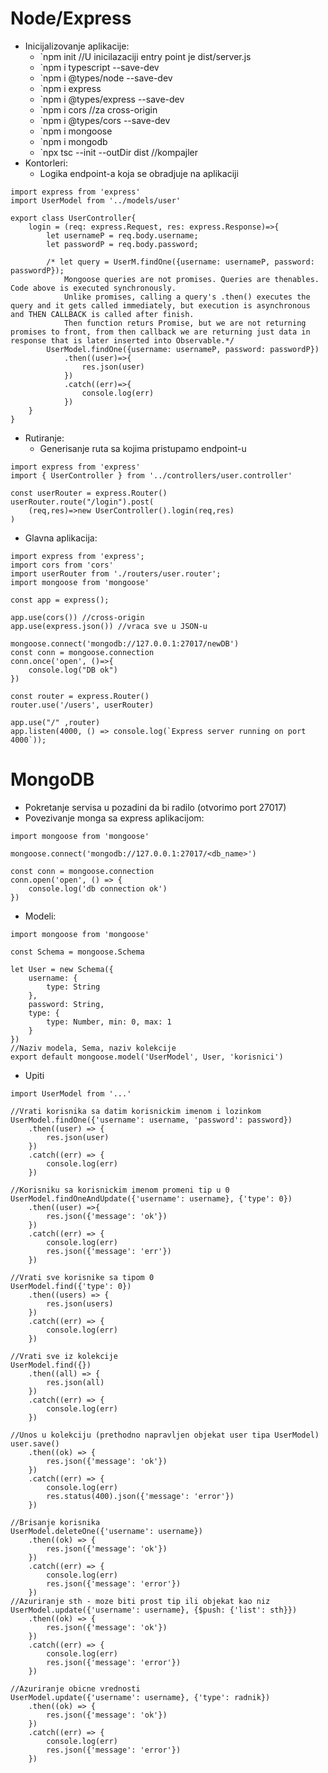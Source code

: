 # Node/Express

-   Inicijalizovanje aplikacije:
    -   `npm init //U inicilazaciji entry point je dist/server.js
    -   `npm i typescript --save-dev
    -   `npm i @types/node --save-dev
    -   `npm i express
    -   `npm i @types/express --save-dev
    -   `npm i cors //za cross-origin
    -   `npm i @types/cors --save-dev
    -   `npm i mongoose
    -   `npm i mongodb
    -   `npx tsc --init --outDir dist //kompajler
-   Kontorleri:
    -   Logika endpoint-a koja se obradjuje na aplikaciji

```
import express from 'express'
import UserModel from '../models/user'

export class UserController{
	login = (req: express.Request, res: express.Response)=>{
		let usernameP = req.body.username;
		let passwordP = req.body.password;

		/* let query = UserM.findOne({username: usernameP, password: passwordP});
			Mongoose queries are not promises. Queries are thenables. Code above is executed synchronously.
			Unlike promises, calling a query's .then() executes the query and it gets called immediately, but execution is asynchronous and THEN CALLBACK is called after finish.
			Then function returs Promise, but we are not returning promises to front, from then callback we are returning just data in response that is later inserted into Observable.*/
		UserModel.findOne({username: usernameP, password: passwordP})
			.then((user)=>{
				res.json(user)
			})
			.catch((err)=>{
				console.log(err)
			})
	}
}
```

-   Rutiranje:
    -   Generisanje ruta sa kojima pristupamo endpoint-u

```
import express from 'express'
import { UserController } from '../controllers/user.controller'

const userRouter = express.Router()
userRouter.route("/login").post(
	(req,res)=>new UserController().login(req,res)
)
```

-   Glavna aplikacija:

```
import express from 'express';
import cors from 'cors'
import userRouter from './routers/user.router';
import mongoose from 'mongoose'

const app = express();

app.use(cors()) //cross-origin
app.use(express.json()) //vraca sve u JSON-u

mongoose.connect('mongodb://127.0.0.1:27017/newDB')
const conn = mongoose.connection
conn.once('open', ()=>{
	console.log("DB ok")
})

const router = express.Router()
router.use('/users', userRouter)

app.use("/" ,router)
app.listen(4000, () => console.log(`Express server running on port 4000`));
```

# MongoDB

-   Pokretanje servisa u pozadini da bi radilo (otvorimo port 27017)
-   Povezivanje monga sa express aplikacijom:

```
import mongoose from 'mongoose'

mongoose.connect('mongodb://127.0.0.1:27017/<db_name>')

const conn = mongoose.connection
conn.open('open', () => {
	console.log('db connection ok')
})
```

-   Modeli:

```
import mongoose from 'mongoose'

const Schema = mongoose.Schema

let User = new Schema({
	username: {
		type: String
	},
	password: String,
	type: {
		type: Number, min: 0, max: 1
	}
})
//Naziv modela, Sema, naziv kolekcije
export default mongoose.model('UserModel', User, 'korisnici')
```

-   Upiti

```
import UserModel from '...'

//Vrati korisnika sa datim korisnickim imenom i lozinkom
UserModel.findOne({'username': username, 'password': password})
	.then((user) => {
		res.json(user)
	})
	.catch((err) => {
		console.log(err)
	})

//Korisniku sa korisnickim imenom promeni tip u 0
UserModel.findOneAndUpdate({'username': username}, {'type': 0})
	.then((user) =>{
		res.json({'message': 'ok'})
	})
	.catch((err) => {
		console.log(err)
		res.json({'message': 'err'})
	})

//Vrati sve korisnike sa tipom 0
UserModel.find({'type': 0})
	.then((users) => {
		res.json(users)
	})
	.catch((err) => {
		console.log(err)
	})

//Vrati sve iz kolekcije
UserModel.find({})
	.then((all) => {
		res.json(all)
	})
	.catch((err) => {
		console.log(err)
	})

//Unos u kolekciju (prethodno napravljen objekat user tipa UserModel)
user.save()
	.then((ok) => {
		res.json({'message': 'ok'})
	})
	.catch((err) => {
		console.log(err)
		res.status(400).json({'message': 'error'})
	})

//Brisanje korisnika
UserModel.deleteOne({'username': username})
	.then((ok) => {
		res.json({'message': 'ok'})
	})
	.catch((err) => {
		console.log(err)
		res.json({'message': 'error'})
	})
//Azuriranje sth - moze biti prost tip ili objekat kao niz
UserModel.update({'username': username}, {$push: {'list': sth}})
	.then((ok) => {
		res.json({'message': 'ok'})
	})
	.catch((err) => {
		console.log(err)
		res.json({'message': 'error'})
	})

//Azuriranje obicne vrednosti
UserModel.update({'username': username}, {'type': radnik})
	.then((ok) => {
		res.json({'message': 'ok'})
	})
	.catch((err) => {
		console.log(err)
		res.json({'message': 'error'})
	})
```
